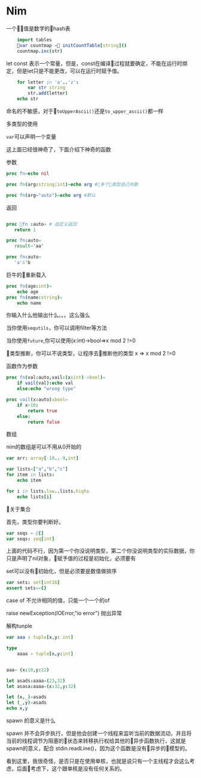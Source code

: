 # Nim

一个值是数字的hash表

```nim
    import tables
    var countmap = initCountTable[string]()
    countmap.inc(str)
```


let const 表示一个常量，但是，const在编译过程就要确定，不能在运行时绑定，但是let只是不能更改，可以在运行时赋予值。



```nim
    for letter in 'a'..'z':
        var str string
        str.add(letter)
    echo str
```

命名的不敏感，对于`toUpperAscii()`还是`to_upper_ascii()`都一样


多类型的使用

`var`可以声明一个变量


这上面已经很神奇了，下面介绍下神奇的函数

参数

```nim
proc fn=echo nil

proc fn(arg:string|int)=echo arg #多个类型自己判断

proc fn(arg="auto")=echo arg #默认

```

返回
 ```nim

proc fn :auto= # 自定义返回
    return 1

proc fn:auto=
    result='aa'

proc fn:auto=
    'a'&'b
 ```

 巨牛的重新载入

```nim
proc fn(age:int)=
    echo age
proc fn(name:string)=
    echo name
```
你输入什么他输出什么。。。这么强么

当你使用`sequtils`，你可以调用filter等方法

当你使用`future`,你可以使用(x:int)->bool=>x mod 2 !=0 

类型推断，你可以不说类型，让程序去推断他的类型
x => x mod 2 !=0 

函数作为参数

```nim
proc fn(val:auto,vail:(x:int)->bool)=
    if vail(val):echo val
    else:echo "wrong type"

proc vail(x:auto):bool=
    if x>10:
        return true
    else:
        return false
```
数组

nim的数组是可以不用从0开始的
```nim
var arr: array[-10..-9,int]
```

```nim
var lists=["a","b","c"]
for item in lists:
    echo item

for i in lists.low..lists.high:
    echo lists[i]
```

关于集合

首先，类型你要判断好。
```nim
var seqs = @[]
var seqs: seq[int] 
```
上面的代码不行，因为第一个你没说明类型，第二个你没说明类型的实际数据，你只是声明了nil对象，赋予值的过程是初始化，必须要有

set可以没有初始化，但是必须要是数值做排序
```nim
var sets: set[int16]
assert sets=={}
```

case of 不允许相同的值，只能一个一个的of

raise newException(IOError,"io error") 抛出异常


解构tunple
```nim
var aaa : tuple[x,y: int]

type 
    aaaa = tuple[x,y:int]


aaa= (x:10,y:22)

let asads:aaaa=(23,32)
let asasa:aaaa=(x:32,y:32)

let (x,_)=asads
let (_,y)=asads
echo x,y 
```


spawn 的意义是什么

spawn 并不会异步执行，但是他会创建一个线程来监听当前的数据流动，并且将当前的线程调节为阻塞的状态来转移执行权给其他的异步函数执行，这就是spawn的意义，配合 stdin.readLine()，因为这个函数是没有异步的模型的。

看到这里，我很奇怪，是否只是在使用单核，也就是说只有一个主线程才会这么考虑，后面考虑下，这个跟单核是没有任何关系的。


